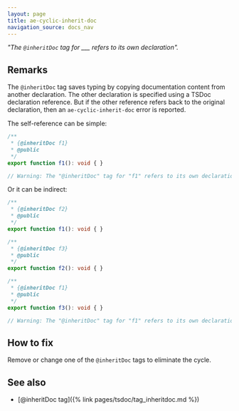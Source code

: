 ```yaml
---
layout: page
title: ae-cyclic-inherit-doc
navigation_source: docs_nav
---
```


*"The `@inheritDoc` tag for ___ refers to its own declaration".*

## Remarks

The `@inheritDoc` tag saves typing by copying documentation content from another declaration.  The other declaration
is specified using a TSDoc declaration reference.  But if the other reference refers back to the original declaration,
then an `ae-cyclic-inherit-doc` error is reported.

The self-reference can be simple:

```ts
/**
 * {@inheritDoc f1}
 * @public
 */
export function f1(): void { }

// Warning: The "@inheritDoc" tag for "f1" refers to its own declaration.
```

Or it can be indirect:

```ts
/**
 * {@inheritDoc f2}
 * @public
 */
export function f1(): void { }

/**
 * {@inheritDoc f3}
 * @public
 */
export function f2(): void { }

/**
 * {@inheritDoc f1}
 * @public
 */
export function f3(): void { }

// Warning: The "@inheritDoc" tag for "f1" refers to its own declaration.
```

## How to fix

Remove or change one of the `@inheritDoc` tags to eliminate the cycle.

## See also

- [@inheritDoc tag]({% link pages/tsdoc/tag_inheritdoc.md %})
